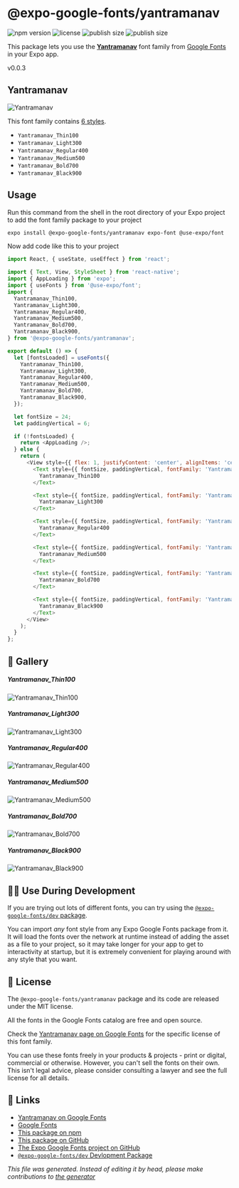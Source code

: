 # @expo-google-fonts/yantramanav

![npm version](https://flat.badgen.net/npm/v/@expo-google-fonts/yantramanav)
![license](https://flat.badgen.net/github/license/expo/google-fonts)
![publish size](https://flat.badgen.net/packagephobia/install/@expo-google-fonts/yantramanav)
![publish size](https://flat.badgen.net/packagephobia/publish/@expo-google-fonts/yantramanav)

This package lets you use the [**Yantramanav**](https://fonts.google.com/specimen/Yantramanav) font family from [Google Fonts](https://fonts.google.com/) in your Expo app.

v0.0.3

## Yantramanav

![Yantramanav](./font-family.png)

This font family contains [6 styles](#gallery).

- `Yantramanav_Thin100`
- `Yantramanav_Light300`
- `Yantramanav_Regular400`
- `Yantramanav_Medium500`
- `Yantramanav_Bold700`
- `Yantramanav_Black900`

## Usage

Run this command from the shell in the root directory of your Expo project to add the font family package to your project
```sh
expo install @expo-google-fonts/yantramanav expo-font @use-expo/font
```

Now add code like this to your project
```js
import React, { useState, useEffect } from 'react';

import { Text, View, StyleSheet } from 'react-native';
import { AppLoading } from 'expo';
import { useFonts } from '@use-expo/font';
import {
  Yantramanav_Thin100,
  Yantramanav_Light300,
  Yantramanav_Regular400,
  Yantramanav_Medium500,
  Yantramanav_Bold700,
  Yantramanav_Black900,
} from '@expo-google-fonts/yantramanav';

export default () => {
  let [fontsLoaded] = useFonts({
    Yantramanav_Thin100,
    Yantramanav_Light300,
    Yantramanav_Regular400,
    Yantramanav_Medium500,
    Yantramanav_Bold700,
    Yantramanav_Black900,
  });

  let fontSize = 24;
  let paddingVertical = 6;

  if (!fontsLoaded) {
    return <AppLoading />;
  } else {
    return (
      <View style={{ flex: 1, justifyContent: 'center', alignItems: 'center' }}>
        <Text style={{ fontSize, paddingVertical, fontFamily: 'Yantramanav_Thin100' }}>
          Yantramanav_Thin100
        </Text>

        <Text style={{ fontSize, paddingVertical, fontFamily: 'Yantramanav_Light300' }}>
          Yantramanav_Light300
        </Text>

        <Text style={{ fontSize, paddingVertical, fontFamily: 'Yantramanav_Regular400' }}>
          Yantramanav_Regular400
        </Text>

        <Text style={{ fontSize, paddingVertical, fontFamily: 'Yantramanav_Medium500' }}>
          Yantramanav_Medium500
        </Text>

        <Text style={{ fontSize, paddingVertical, fontFamily: 'Yantramanav_Bold700' }}>
          Yantramanav_Bold700
        </Text>

        <Text style={{ fontSize, paddingVertical, fontFamily: 'Yantramanav_Black900' }}>
          Yantramanav_Black900
        </Text>
      </View>
    );
  }
};

```

## 🔡 Gallery

##### Yantramanav_Thin100
![Yantramanav_Thin100](./86689d7a0f2e854d67499f3b138d736bbc906760e4ce2965a494ede2bd7bebca.ttf.png)

##### Yantramanav_Light300
![Yantramanav_Light300](./4ab0f6ae96b7ee1e64385a964c2e10db696f46e64a3c7e9966131d0a0e2d4584.ttf.png)

##### Yantramanav_Regular400
![Yantramanav_Regular400](./41c02d7da7c104c3ea5207122b178f4cbcf308b4911dbc4e4a460b23ba64f09e.ttf.png)

##### Yantramanav_Medium500
![Yantramanav_Medium500](./14362b0efe1ebbde59b45ed4e1f345c1a41e777d03fce97684b6bd8b67ecc385.ttf.png)

##### Yantramanav_Bold700
![Yantramanav_Bold700](./6036c39566fdfe4d7a96f8959775282729df41c691b5791efb80a530d96732e6.ttf.png)

##### Yantramanav_Black900
![Yantramanav_Black900](./117b18180127afc0bb9a28d0aa5d5aa9bcd8090b84d34a9adf571661c1896578.ttf.png)


## 👩‍💻 Use During Development

If you are trying out lots of different fonts, you can try using the [`@expo-google-fonts/dev` package](https://github.com/expo/google-fonts/tree/master/font-packages/dev#readme).

You can import *any* font style from any Expo Google Fonts package from it. It will load the fonts
over the network at runtime instead of adding the asset as a file to your project, so it may take longer
for your app to get to interactivity at startup, but it is extremely convenient
for playing around with any style that you want.

## 📖 License

The `@expo-google-fonts/yantramanav` package and its code are released under the MIT license.

All the fonts in the Google Fonts catalog are free and open source.

Check the [Yantramanav page on Google Fonts](https://fonts.google.com/specimen/Yantramanav) for the specific license of this font family.

You can use these fonts freely in your products & projects - print or digital, commercial or otherwise. However, you can't sell the fonts on their own. This isn't legal advice, please consider consulting a lawyer and see the full license for all details.

## 🔗 Links

- [Yantramanav on Google Fonts](https://fonts.google.com/specimen/Yantramanav)
- [Google Fonts](https://fonts.google.com/)
- [This package on npm](https://www.npmjs.com/package/@expo-google-fonts/yantramanav)
- [This package on GitHub](https://github.com/expo/google-fonts/tree/master/font-packages/yantramanav)
- [The Expo Google Fonts project on GitHub](https://github.com/expo/google-fonts)
- [`@expo-google-fonts/dev` Devlopment Package](https://github.com/expo/google-fonts/tree/master/font-packages/dev)


*This file was generated. Instead of editing it by head, please make contributions to [the generator](https://github.com/expo/google-fonts/tree/master/packages/generator)*
